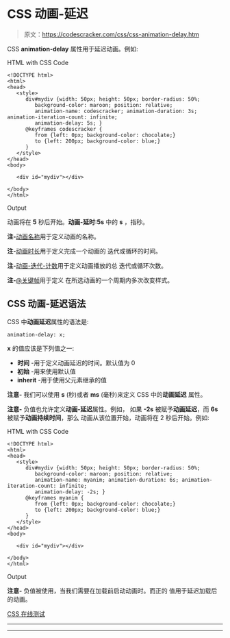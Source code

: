 # CSS 动画-延迟

> 原文：<https://codescracker.com/css/css-animation-delay.htm>

CSS **animation-delay** 属性用于延迟动画。例如:

HTML with CSS Code

```
<!DOCTYPE html>
<html>
<head>
   <style>
      div#mydiv {width: 50px; height: 50px; border-radius: 50%;
         background-color: maroon; position: relative;
         animation-name: codescracker; animation-duration: 3s; animation-iteration-count: infinite;
         animation-delay: 5s; }
      @keyframes codescracker {
         from {left: 0px; background-color: chocolate;}
         to {left: 200px; background-color: blue;}
      }
   </style>
</head>
<body>

   <div id="mydiv"></div>

</body>
</html>
```

Output

动画将在 **5** 秒后开始。**动画-延时:5s** 中的 **s** ，指秒。

**注-**[动画名称](/css/css-animation-name.htm)用于定义动画的名称。

**注-**[动画时长](/css/css-animation-duration.htm)用于定义完成一个动画的 迭代或循环的时间。

**注-**[动画-迭代-计数](/css/css-animation-iteration-count.htm)用于定义动画播放的总 迭代或循环次数。

**注-**[@关键帧](/css/css-keyframes.htm)用于定义 在所选动画的一个周期内多次改变样式。

## CSS 动画-延迟语法

CSS 中**动画延迟**属性的语法是:

```
animation-delay: x;
```

**x** 的值应该是下列值之一:

*   **时间** -用于定义动画延迟的时间。默认值为 0
*   **初始** -用来使用默认值
*   **inherit** -用于使用父元素继承的值

**注意-** 我们可以使用 **s** (秒)或者 **ms** (毫秒)来定义 CSS 中的**动画延迟** 属性。

**注意-** 负值也允许定义**动画-延迟**属性。例如， 如果 **-2s** 被赋予**动画延迟**，而 **6s** 被赋予**动画持续时间**，那么 动画从该位置开始，动画将在 2 秒后开始。例如:

HTML with CSS Code

```
<!DOCTYPE html>
<html>
<head>
   <style>
      div#mydiv {width: 50px; height: 50px; border-radius: 50%;
         background-color: maroon; position: relative;
         animation-name: myanim; animation-duration: 6s; animation-iteration-count: infinite;
         animation-delay: -2s; }
      @keyframes myanim {
         from {left: 0px; background-color: chocolate;}
         to {left: 200px; background-color: blue;}
      }
   </style>
</head>
<body>

   <div id="mydiv"></div>

</body>
</html>
```

Output

**注意-** 负值被使用，当我们需要在加载前启动动画时。而正的 值用于延迟加载后的动画。

[CSS 在线测试](/exam/showtest.php?subid=5)

* * *

* * *